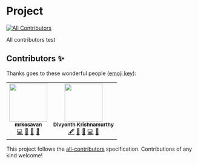# Project
<!-- ALL-CONTRIBUTORS-BADGE:START - Do not remove or modify this section -->
[![All Contributors](https://img.shields.io/badge/all_contributors-2-orange.svg?style=flat-square)](#contributors-)
<!-- ALL-CONTRIBUTORS-BADGE:END -->
All contributors test

## Contributors ✨

Thanks goes to these wonderful people ([emoji key](https://allcontributors.org/docs/en/emoji-key)):

<!-- ALL-CONTRIBUTORS-LIST:START - Do not remove or modify this section -->
<!-- prettier-ignore-start -->
<!-- markdownlint-disable -->
<table>
  <tr>
    <td align="center"><a href="https://github.com/mrkesavan"><img src="https://avatars.githubusercontent.com/u/17161834?v=4?s=100" width="100px;" alt=""/><br /><sub><b>mrkesavan</b></sub></a><br /><a href="https://github.com/VijayalakshmiY/demo/commits?author=mrkesavan" title="Code">💻</a> <a href="#design-mrkesavan" title="Design">🎨</a> <a href="https://github.com/VijayalakshmiY/demo/commits?author=mrkesavan" title="Documentation">📖</a> <a href="#talk-mrkesavan" title="Talks">📢</a></td>
    <td align="center"><a href="https://github.com/Divyenth-K"><img src="https://avatars.githubusercontent.com/u/75723790?v=4?s=100" width="100px;" alt=""/><br /><sub><b>Divyenth Krishnamurthy</b></sub></a><br /><a href="#content-Divyenth-K" title="Content">🖋</a> <a href="#ideas-Divyenth-K" title="Ideas, Planning, & Feedback">🤔</a> <a href="#design-Divyenth-K" title="Design">🎨</a> <a href="https://github.com/VijayalakshmiY/demo/commits?author=Divyenth-K" title="Code">💻</a> <a href="#data-Divyenth-K" title="Data">🔣</a></td>
  </tr>
</table>

<!-- markdownlint-restore -->
<!-- prettier-ignore-end -->

<!-- ALL-CONTRIBUTORS-LIST:END -->

This project follows the [all-contributors](https://github.com/all-contributors/all-contributors) specification. Contributions of any kind welcome!